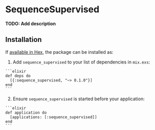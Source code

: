 # SequenceSupervised

**TODO: Add description**

## Installation

If [available in Hex](https://hex.pm/docs/publish), the package can be installed as:

  1. Add `sequence_supervised` to your list of dependencies in `mix.exs`:

    ```elixir
    def deps do
      [{:sequence_supervised, "~> 0.1.0"}]
    end
    ```

  2. Ensure `sequence_supervised` is started before your application:

    ```elixir
    def application do
      [applications: [:sequence_supervised]]
    end
    ```

